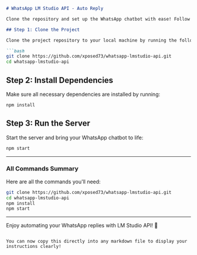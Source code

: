 ```markdown
# WhatsApp LM Studio API - Auto Reply

Clone the repository and set up the WhatsApp chatbot with ease! Follow these simple steps to get started:

## Step 1: Clone the Project

Clone the project repository to your local machine by running the following command:

```bash
git clone https://github.com/xposed73/whatsapp-lmstudio-api.git
cd whatsapp-lmstudio-api
```

## Step 2: Install Dependencies

Make sure all necessary dependencies are installed by running:

```bash
npm install
```

## Step 3: Run the Server

Start the server and bring your WhatsApp chatbot to life:

```bash
npm start
```

---

### All Commands Summary

Here are all the commands you'll need:

```bash
git clone https://github.com/xposed73/whatsapp-lmstudio-api.git
cd whatsapp-lmstudio-api
npm install
npm start
```

---

Enjoy automating your WhatsApp replies with LM Studio API! 🎉
```

You can now copy this directly into any markdown file to display your instructions clearly!

